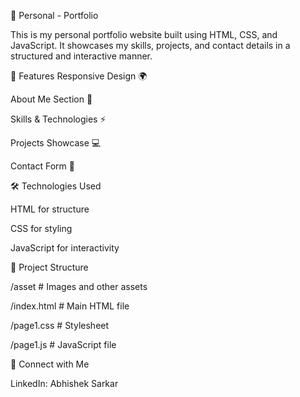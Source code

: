 🚀 Personal - Portfolio

This is my personal portfolio website built using HTML, CSS, and JavaScript. It showcases my skills, projects, and contact details in a structured and interactive manner.

🔹 Features
Responsive Design 🌍

About Me Section 📌

Skills & Technologies ⚡

Projects Showcase 💻

Contact Form 📩

🛠 Technologies Used

HTML for structure

CSS for styling

JavaScript for interactivity

📂 Project Structure

/asset        # Images and other assets

/index.html   # Main HTML file

/page1.css    # Stylesheet

/page1.js     # JavaScript file


🔗 Connect with Me

LinkedIn: Abhishek Sarkar
